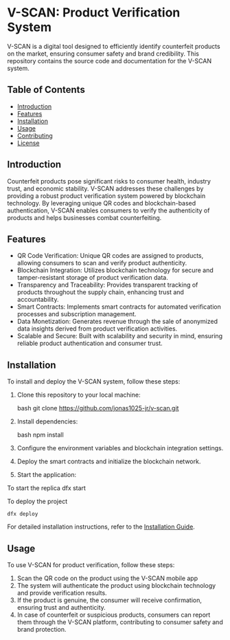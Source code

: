 # V-SCAN: Product Verification System

V-SCAN is a digital tool designed to efficiently identify counterfeit products on the market, ensuring consumer safety and brand credibility. This repository contains the source code and documentation for the V-SCAN system.

## Table of Contents

- [Introduction](#introduction)
- [Features](#features)
- [Installation](#installation)
- [Usage](#usage)
- [Contributing](#contributing)
- [License](#license)

## Introduction

Counterfeit products pose significant risks to consumer health, industry trust, and economic stability. V-SCAN addresses these challenges by providing a robust product verification system powered by blockchain technology. By leveraging unique QR codes and blockchain-based authentication, V-SCAN enables consumers to verify the authenticity of products and helps businesses combat counterfeiting.

## Features

- QR Code Verification: Unique QR codes are assigned to products, allowing consumers to scan and verify product authenticity.
- Blockchain Integration: Utilizes blockchain technology for secure and tamper-resistant storage of product verification data.
- Transparency and Traceability: Provides transparent tracking of products throughout the supply chain, enhancing trust and accountability.
- Smart Contracts: Implements smart contracts for automated verification processes and subscription management.
- Data Monetization: Generates revenue through the sale of anonymized data insights derived from product verification activities.
- Scalable and Secure: Built with scalability and security in mind, ensuring reliable product authentication and consumer trust.

## Installation

To install and deploy the V-SCAN system, follow these steps:

1. Clone this repository to your local machine:

   bash
   git clone https://github.com/jonas1025-jr/v-scan.git
   

2. Install dependencies:

   bash
   npm install
   

3. Configure the environment variables and blockchain integration settings.

4. Deploy the smart contracts and initialize the blockchain network.

5. Start the application:

To start the replica
   dfx start

To deploy the project 

    dfx deploy

   

For detailed installation instructions, refer to the [Installation Guide](docs/installation.md).

## Usage

To use V-SCAN for product verification, follow these steps:

1. Scan the QR code on the product using the V-SCAN mobile app 
2. The system will authenticate the product using blockchain technology and provide verification results.
3. If the product is genuine, the consumer will receive confirmation, ensuring trust and authenticity.
4. In case of counterfeit or suspicious products, consumers can report them through the V-SCAN platform, contributing to consumer safety and brand protection.
